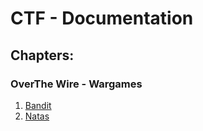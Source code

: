 # CTF - Documentation

## Chapters:

### OverThe Wire - Wargames

1. [Bandit](OverTheWire/Wargames/Bandit.md)
2. [Natas](OverTheWire/Wargames/Natas.md)

